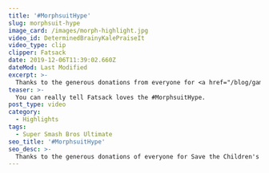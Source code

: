 ```yaml
---
title: '#MorphsuitHype'
slug: morphsuit-hype
image_card: /images/morph-highlight.jpg
video_id: DeterminedBrainyKalePraiseIt
video_type: clip
clipper: Fatsack
date: 2019-12-06T11:39:02.660Z
dateMod: Last Modified
excerpt: >-
  Thanks to the generous donations from everyone for <a href="/blog/gaming-tuesday-2019/" target="_blank">Fatsack's Save the Children's #GamingTuesday charity fundraiser</a>, Fatsack had to wear this pink spandex morphsuit during the stream. You can really tell Fatsack loves the #MorphsuitHype.
teaser: >-
  You can really tell Fatsack loves the #MorphsuitHype.
post_type: video
category:
  - Highlights
tags:
  - Super Smash Bros Ultimate
seo_title: '#MorphsuitHype'
seo_desc: >-
  Thanks to the generous donations of everyone for Save the Children's #GamingTuesday fundraiser event Fatsack had to wear this pink spandex morphsuit during the stream. You can really tell Fatsack loves the #MorphsuitHype.
---
```

